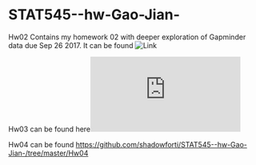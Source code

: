 # STAT545--hw-Gao-Jian-
Hw02 Contains my homework 02 with deeper exploration of Gapminder data due Sep 26 2017. It can be found ![Link](https://github.com/shadowforti/STAT545--hw-Gao-Jian-/tree/master/Hw02%20)

Hw03 can be found here![Link](https://github.com/shadowforti/STAT545--hw-Gao-Jian-/blob/master/Hw03/Hw03.md)

Hw04 can be found https://github.com/shadowforti/STAT545--hw-Gao-Jian-/tree/master/Hw04

